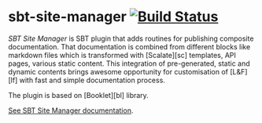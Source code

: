 sbt-site-manager [![Build Status](https://travis-ci.org/digimead/sbt-site-manager.png)](https://travis-ci.org/digimead/sbt-site-manager)
================

*SBT Site Manager* is SBT plugin that adds routines for publishing composite documentation. That documentation is combined from different blocks like markdown files which is transformed with [Scalate][sc] templates, API pages, various static content. This integration of pre-generated, static and dynamic contents brings awesome opportunity for customisation of [L&F][lf] with fast and simple documentation process.

The plugin is based on [Booklet][bl] library.

[See SBT Site Manager documentation](http://digimead.github.io/sbt-site-manager/).
